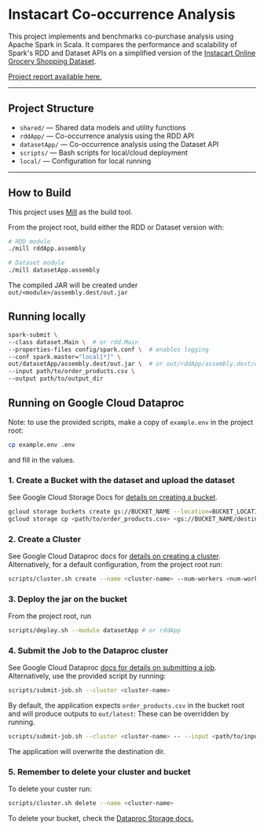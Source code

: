 # Instacart Co-occurrence Analysis

This project implements and benchmarks co-purchase analysis using Apache Spark in Scala. 
It compares the performance and scalability of Spark's RDD and Dataset APIs on a simplified version of the [Instacart Online Grocery Shopping Dataset](https://www.instacart.com/datasets/grocery-shopping-2017).

[Project report available here.](https://andrea-corradetti.github.io/instacart-map-reduce/report/main.pdf)

---

## Project Structure

- `shared/` — Shared data models and utility functions
- `rddApp/` — Co-occurrence analysis using the RDD API
- `datasetApp/` — Co-occurrence analysis using the Dataset API
- `scripts/` — Bash scripts for local/cloud deployment
- `local/` —  Configuration for local running

---

## How to Build

This project uses [Mill](https://com-lihaoyi.github.io/mill) as the build tool.

From the project root, build either the RDD or Dataset version with:
```bash
# RDD module
./mill rddApp.assembly

# Dataset module
./mill datasetApp.assembly
```

The compiled JAR will be created under `out/<module>/assembly.dest/out.jar`

## Running locally

```bash
spark-submit \
--class dataset.Main \  # or rdd.Main
--properties-files config/spark.conf \  # enables logging
--conf spark.master="local[*]" \
out/datasetApp/assembly.dest/out.jar \  # or out/rddApp/assembly.dest/out.jar 
--input path/to/order_products.csv \
--output path/to/output_dir
```

## Running on Google Cloud Dataproc

Note: to use the provided scripts, make a copy of `example.env` in the project root:

```bash
cp example.env .env
```

and fill in the values.

### 1. Create a Bucket with the dataset and upload the dataset
See Google Cloud Storage Docs for [details on creating a bucket](https://cloud.google.com/storage/docs/creating-buckets#command-line).
```Bash
gcloud storage buckets create gs://BUCKET_NAME --location=BUCKET_LOCATION
gcloud storage cp <path/to/order_products.csv> <gs://BUCKET_NAME/destination>
```

### 2. Create a Cluster
See Google Cloud Dataproc docs for [details on creating a cluster](https://cloud.google.com/dataproc/docs/guides/create-cluster#creating_a_cloud_dataproc_cluster).
Alternatively, for a default configuration, from the project root run:

```bash
scripts/cluster.sh create --name <cluster-name> --num-workers <num-workers>
```

### 3. Deploy the jar on the bucket
From the project root, run 
```bash
scripts/deploy.sh --module datasetApp # or rddApp
``` 

### 4. Submit the Job to the Dataproc cluster
See Google Cloud Dataproc [docs for details on submitting a job](https://cloud.google.com/dataproc/docs/guides/submit-job#submitting_a_job).
Alternatively, use the provided script by running:
```bash
scripts/submit-job.sh --cluster <cluster-name>
```

By default, the application expects `order_products.csv` in the bucket root and will produce outputs to `out/latest`:
These can be overridden by running.

```bash
scripts/submit-job.sh --cluster <cluster-name> -- --input <path/to/input> --output <path/to/output>
```

The application will overwrite the destination dir.

### 5. Remember to delete your cluster and bucket
To delete your custer run:
```bash
scripts/cluster.sh delete --name <cluster-name>
```

To delete your bucket, check the [Dataproc Storage docs.](https://cloud.google.com/sdk/gcloud/reference/dataproc/clusters/delete)